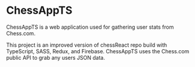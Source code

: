 # ChessAppTS

ChessAppTS is a web application used for gathering user stats from Chess.com. 

This project is an improved version of chessReact repo build with TypeScript, SASS, Redux, and Firebase. ChessAppTS uses the Chess.com public API to grab any users JSON data. 
